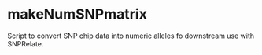# makeNumSNPmatrix
Script to convert SNP chip data into numeric alleles fo downstream use with SNPRelate.
